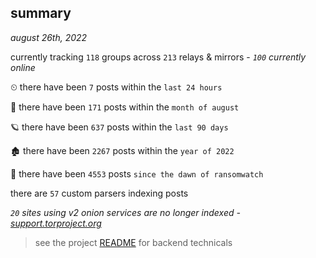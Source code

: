 
## summary
_august 26th, 2022_

currently tracking `118` groups across `213` relays & mirrors - _`100` currently online_

⏲ there have been `7` posts within the `last 24 hours`

🦈 there have been `171` posts within the `month of august`

🪐 there have been `637` posts within the `last 90 days`

🏚 there have been `2267` posts within the `year of 2022`

🦕 there have been `4553` posts `since the dawn of ransomwatch`

there are `57` custom parsers indexing posts

_`20` sites using v2 onion services are no longer indexed - [support.torproject.org](https://support.torproject.org/onionservices/v2-deprecation/)_

> see the project [README](https://github.com/joshhighet/ransomwatch#ransomwatch--) for backend technicals
